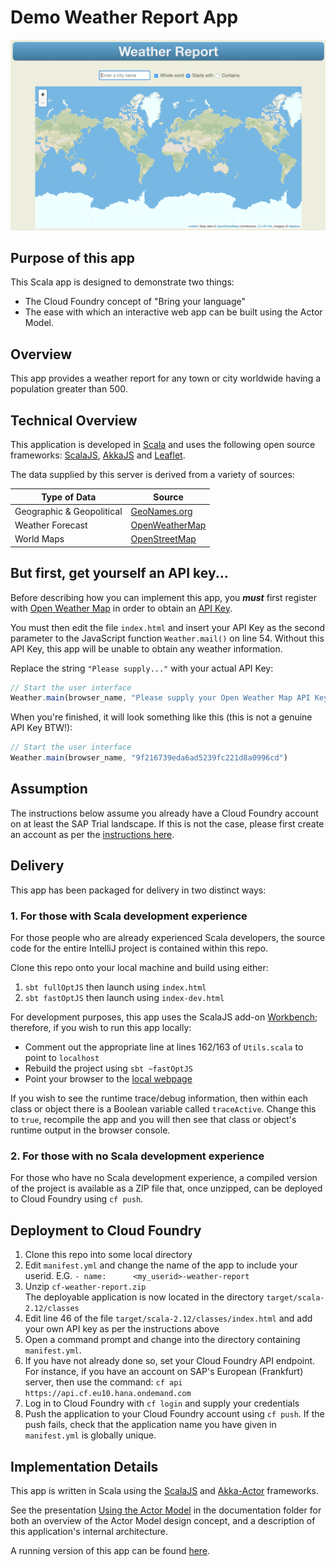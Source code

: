 # Demo Weather Report App

![Landing page](./documentation/screen_shot.png "Weather report landing page")

## Purpose of this app
This Scala app is designed to demonstrate two things:

* The Cloud Foundry concept of "Bring your language"
* The ease with which an interactive web app can be built using the Actor Model.

## Overview

This app provides a weather report for any town or city worldwide having a population greater than 500.

## Technical Overview

This application is developed in [Scala](http://www.scala-lang.org/) and uses the following open source frameworks: [ScalaJS](https://www.scala-js.org/), [AkkaJS](https://www.akka-js.org/) and [Leaflet](https://leafletjs.com).

The data supplied by this server is derived from a variety of sources:

| Type of Data | Source |
|---|---|
| Geographic & Geopolitical | [GeoNames.org](http://www.geonames.org) |
| Weather Forecast | [OpenWeatherMap](https://openweathermap.org/) |
| World Maps | [OpenStreetMap](https://openweathermap.org/) |



## But first, get yourself an API key...

Before describing how you can implement this app, you ***must*** first register with [Open Weather Map](http://openweathermap.org) in order to obtain an [API Key](http://openweathermap.org/appid).

You must then edit the file `index.html` and insert your API Key as the second parameter to the JavaScript function `Weather.mail()` on line 54.  Without this API Key, this app will be unable to obtain any weather information.

Replace the string `"Please supply..."` with your actual API Key:

```javascript
// Start the user interface
Weather.main(browser_name, "Please supply your Open Weather Map API Key as the 2nd parameter to Weather.main()")

```

When you're finished, it will look something like this (this is not a genuine API Key BTW!):

```javascript
// Start the user interface
Weather.main(browser_name, "9f216739eda6ad5239fc221d8a0996cd")
```


## Assumption

The instructions below assume you already have a Cloud Foundry account on at least the SAP Trial landscape.  If this is not the case, please first create an account as per the [instructions here](https://help.sap.com/doc/65de2977205c403bbc107264b8eccf4b/Cloud/en-US/7da580474d654d96ad4d4fc05c778a18.html#loio7da580474d654d96ad4d4fc05c778a18).

## Delivery

This app has been packaged for delivery in two distinct ways:

### 1. For those with Scala development experience

For those people who are already experienced Scala developers, the source code for the entire IntelliJ project is contained within this repo.

Clone this repo onto your local machine and build using either:

1. `sbt fullOptJS` then launch using `index.html`
1. `sbt fastOptJS` then launch using `index-dev.html`

For development purposes, this app uses the ScalaJS add-on [Workbench](https://github.com/lihaoyi/workbench); therefore, if you wish to run this app locally:

* Comment out the appropriate line at lines 162/163 of `Utils.scala` to point to `localhost`
* Rebuild the project using `sbt ~fastOptJS`
* Point your browser to the [local webpage](http://localhost:12345/target/scala-2.12/classes/index-dev.html)

If you wish to see the runtime trace/debug information, then within each class or object there is a Boolean variable called `traceActive`.  Change this to `true`, recompile the app and you will then see that class or object's runtime output in the browser console.


### 2. For those with no Scala development experience

For those who have no Scala development experience, a compiled version of the project is available as a ZIP file that, once unzipped, can be deployed to Cloud Foundry using `cf push`.


## Deployment to Cloud Foundry

1. Clone this repo into some local directory
1. Edit `manifest.yml` and change the name of the app to include your userid.  E.G. `- name:      <my_userid>-weather-report`
1. Unzip `cf-weather-report.zip`  
    The deployable application is now located in the directory `target/scala-2.12/classes`
1. Edit line 46 of the file `target/scala-2.12/classes/index.html` and add your own API key as per the instructions above
1. Open a command prompt and change into the directory containing `manifest.yml`.
1. If you have not already done so, set your Cloud Foundry API endpoint.  
    For instance, if you have an account on SAP's European (Frankfurt) server, then use the command:
    `cf api https://api.cf.eu10.hana.ondemand.com`
1. Log in to Cloud Foundry with `cf login` and supply your credentials
1. Push the application to your Cloud Foundry account using `cf push`.  If the push fails, check that the application name you have given in `manifest.yml` is globally unique.


## Implementation Details

This app is written in Scala using the [ScalaJS](https://www.scala-js.org/) and [Akka-Actor](https://akka.io/) frameworks.

See the presentation [Using the Actor Model](./documentation/Using%20the%20Actor%20Model.ppsx) in the documentation folder for both an overview of the Actor Model design concept, and a description of this application's internal architecture.

A running version of this app can be found [here](https://weather-report.cfapps.us10.hana.ondemand.com/).
